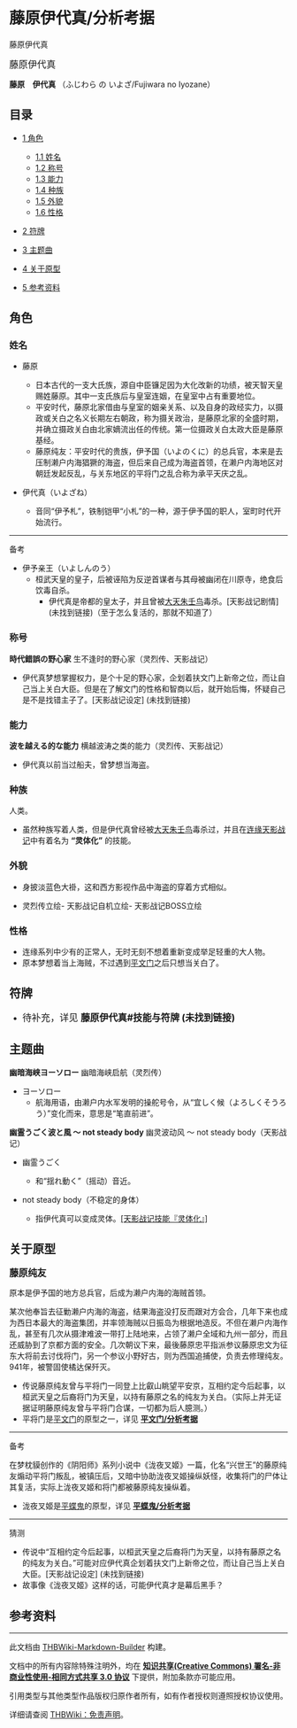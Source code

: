 # 藤原伊代真/分析考据

<!-- source html: G:\repos\THBWiki-Markdown-Builder\THBWikiMarkdown\Temp\main\6\64\ns0%3A%E8%97%A4%E5%8E%9F%E4%BC%8A%E4%BB%A3%E7%9C%9F%2F%E5%88%86%E6%9E%90%E8%80%83%E6%8D%AE.html -->

藤原伊代真

  
<big>藤原伊代真</big>  

 **藤原　伊代真** （ふじわら の いよざ/Fujiwara no Iyozane）
  

## 目录

- [1 角色](#角色)

  - [1.1 姓名](#姓名)
  - [1.2 称号](#称号)
  - [1.3 能力](#能力)
  - [1.4 种族](#种族)
  - [1.5 外貌](#外貌)
  - [1.6 性格](#性格)



- [2 符牌](#符牌)
- [3 主题曲](#主题曲)
- [4 关于原型](#关于原型)
- [5 参考资料](#参考资料)




## 角色
### 姓名
- 藤原
  - 日本古代的一支大氏族，源自中臣镰足因为大化改新的功绩，被天智天皇赐姓藤原。其中一支氏族后与皇室连姻，在皇室中占有重要地位。
  - 平安时代，藤原北家借由与皇室的姻亲关系、以及自身的政经实力，以摄政或关白之名义长期左右朝政，称为摄关政治，是藤原北家的全盛时期，并确立摄政关白由北家嫡流出任的传统。第一位摄政关白太政大臣是藤原基经。
  - 藤原纯友：平安时代的贵族，伊予国（いよのくに）的总兵官，本来是去压制濑户内海猖獗的海盗，但后来自己成为海盗首领，在濑户内海地区对朝廷发起反乱，与关东地区的平将门之乱合称为承平天庆之乱。

- 伊代真（いよざね）
  - 音同“伊予札”，铁制铠甲“小札”的一种，源于伊予国的职人，室町时代开始流行。


___

  
备考
  

- 伊予亲王（いよしんのう）
  - 桓武天皇的皇子，后被诬陷为反逆首谋者与其母被幽闭在川原寺，绝食后饮毒自杀。
    - 伊代真是帝都的皇太子，并且曾被[大天朱壬鸟](./大天朱壬鸟.md)毒杀。&#91;天影战记剧情&#93; (未找到链接)（至于怎么复活的，那就不知道了）



### 称号
  
 **時代錯誤の野心家**  生不逢时的野心家（灵烈传、天影战记）
  

- 伊代真梦想掌握权力，是个十足的野心家，企划着扶文门上新帝之位，而让自己当上关白大臣。但是在了解文门的性格和智商以后，就开始后悔，怀疑自己是不是找错主子了。&#91;天影战记设定&#93; (未找到链接)

### 能力
  
 **波を越える的な能力**  横越波涛之类的能力（灵烈传、天影战记）
  

- 伊代真以前当过船夫，曾梦想当海盗。

### 种族
  
人类。
  

- 虽然种族写着人类，但是伊代真曾经被[大天朱壬鸟](./大天朱壬鸟.md)毒杀过，并且在[连缘天影战记](./连缘天影战记～Brilliant_pagoda_or_haze_castle.md)中有着名为 **“灵体化”** 的技能。

### 外貌
- 身披淡蓝色大褂，这和西方影视作品中海盗的穿着方式相似。

- [](./文件-藤原伊代真（灵烈传）.png.md)灵烈传立绘- [](./文件-藤原伊代真（天影战记）.png.md)天影战记自机立绘- [](./文件-藤原伊代真BOSS（天影战记）.png.md)天影战记BOSS立绘

### 性格
- 连缘系列中少有的正常人，无时无刻不想着重新变成举足轻重的大人物。
- 原本梦想着当上海贼，不过遇到[平文门](./平文门.md)之后只想当关白了。

## 符牌
- <big>待补充，详见 **藤原伊代真#技能与符牌 (未找到链接)** </big>

## 主题曲
  
 **幽暗海峡ヨーソロー**  幽暗海峡启航（灵烈传）
  

- ヨーソロー
  - 航海用语，由濑户内水军发明的操舵号令，从“宜しく候（よろしくそうろう）”变化而来，意思是“笔直前进”。


  
 **幽霊うごく波と風 ～ not steady body**  幽灵波动风 ～ not steady body（天影战记）
  

- 幽霊うごく
  - 和“揺れ動く”（摇动）音近。

- not steady body（不稳定的身体）
  - 指伊代真可以变成灵体。[&#91;天影战记技能『灵体化』&#93;](./连缘天影战记～Brilliant_pagoda_or_haze_castle.md)


## 关于原型
  
<big> **藤原纯友** </big>
  
  
原本是伊予国的地方总兵官，后成为濑户内海的海贼首领。
  
  
某次他奉旨去征勦濑户内海的海盗，结果海盗没打反而跟对方会合，几年下来也成为西日本最大的海盗集团，并率领海贼以日振岛为根据地造反。不但在濑户内海作乱，甚至有几次从摄津难波一带打上陆地来，占领了濑户全域和九州一部分，而且还威胁到了京都方面的安全。几次朝议下来，最後藤原忠平指派参议藤原忠文为征东大将前去讨伐将门，另一个参议小野好古，则为西国追捕使，负责去修理纯友。
941年，被警固使橘达保歼灭。
  

- 传说藤原纯友曾与平将门一同登上比叡山眺望平安京，互相约定今后起事，以桓武天皇之后裔将门为天皇，以持有藤原之名的纯友为关白。（实际上并无证据证明藤原纯友曾与平将门合谋，一切都为后人臆测。）
- 平将门是[平文门](./平文门.md)的原型之一，详见  **[平文门/分析考据](./平文门-分析考据.md)** 

___

  
备考
  
  
在梦枕貘创作的《阴阳师》系列小说中《泷夜叉姬》一篇，化名“兴世王”的藤原纯友煽动平将门叛乱，被镇压后，又暗中协助泷夜叉姬操纵妖怪，收集将门的尸体让其复活，实际上泷夜叉姬和将门都被藤原纯友操纵着。
  

- 泷夜叉姬是[平蝶鬼](./平蝶鬼.md)的原型，详见  **[平蝶鬼/分析考据](./平蝶鬼-分析考据.md)** 

___

  
猜测
  

- 传说中“互相约定今后起事，以桓武天皇之后裔将门为天皇，以持有藤原之名的纯友为关白。”可能对应伊代真企划着扶文门上新帝之位，而让自己当上关白大臣。&#91;天影战记设定&#93; (未找到链接)
- 故事像《泷夜叉姬》这样的话，可能伊代真才是幕后黑手？

## 参考资料




---

此文档由 [THBWiki-Markdown-Builder](https://github.com/Delsin-Yu/THBWiki-Markdown-Builder) 构建。

文档中的所有内容除特殊注明外，均在 [**知识共享(Creative Commons) 署名-非商业性使用-相同方式共享 3.0 协议**](https://creativecommons.org/licenses/by-sa/3.0/deed.zh-hans) 下提供，附加条款亦可能应用。

引用类型与其他类型作品版权归原作者所有，如有作者授权则遵照授权协议使用。

详细请查阅 [THBWiki：免责声明](https://thbwiki.cc/THBWiki:%E5%85%8D%E8%B4%A3%E5%A3%B0%E6%98%8E)。

